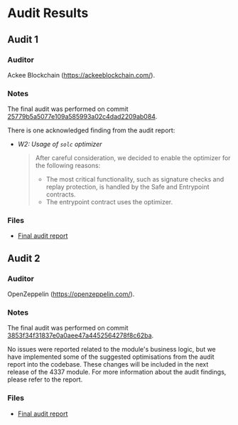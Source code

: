 # Audit Results

## Audit 1

### Auditor

Ackee Blockchain (<https://ackeeblockchain.com/>).

### Notes

The final audit was performed on commit [25779b5a5077e109a585993a02c4dad2209ab084](https://github.com/safe-global/safe-modules/tree/25779b5a5077e109a585993a02c4dad2209ab084).

There is one acknowledged finding from the audit report:

- _W2: Usage of `solc` optimizer_
  > After careful consideration, we decided to enable the optimizer for the following reasons:
  >
  > - The most critical functionality, such as signature checks and replay protection, is handled by the Safe and Entrypoint contracts.
  > - The entrypoint contract uses the optimizer.

### Files

- [Final audit report](audit-report-v2.0.pdf)

## Audit 2

### Auditor

OpenZeppelin (<https://openzeppelin.com/>).

### Notes

The final audit was performed on commit [3853f34f31837e0a0aee47a4452564278f8c62ba](https://github.com/safe-global/safe-modules/tree/3853f34f31837e0a0aee47a4452564278f8c62ba).

No issues were reported related to the module's business logic, but we have implemented some of the suggested optimisations from the audit report into the codebase. These changes will be included in the next release of the 4337 module. For more information about the audit findings, please refer to the report.

### Files

- [Final audit report](audit-report-openzeppelin.pdf)
